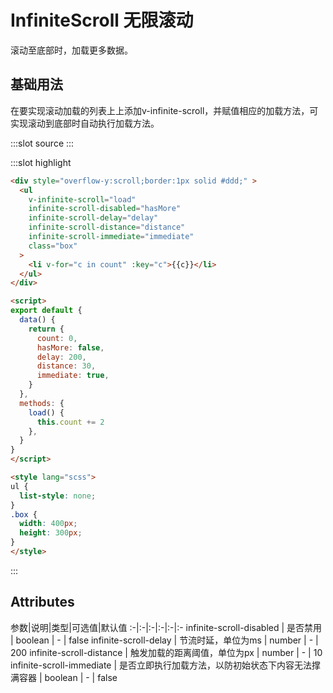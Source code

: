 # InfiniteScroll 无限滚动
滚动至底部时，加载更多数据。

## 基础用法
在要实现滚动加载的列表上上添加v-infinite-scroll，并赋值相应的加载方法，可实现滚动到底部时自动执行加载方法。

<demo-block>
:::slot source
<infinite-scroll-test1></infinite-scroll-test1>
:::

:::slot highlight
```html
<div style="overflow-y:scroll;border:1px solid #ddd;" >
  <ul
    v-infinite-scroll="load"
    infinite-scroll-disabled="hasMore"
    infinite-scroll-delay="delay"
    infinite-scroll-distance="distance"
    infinite-scroll-immediate="immediate"
    class="box"
  >
    <li v-for="c in count" :key="c">{{c}}</li>
  </ul>
</div>

<script>
export default {
  data() {
    return {
      count: 0,
      hasMore: false,
      delay: 200,
      distance: 30,
      immediate: true,
    }
  },
  methods: {
    load() {
      this.count += 2
    },
  }
}
</script>

<style lang="scss">
ul {
  list-style: none;
}
.box {
  width: 400px;
  height: 300px;
}
</style>

```
:::
</demo-block>

## Attributes
参数|说明|类型|可选值|默认值
:-|:-|:-|:-|:-|:-
infinite-scroll-disabled | 是否禁用 | boolean | - | false
infinite-scroll-delay | 节流时延，单位为ms | number | - | 200
infinite-scroll-distance | 触发加载的距离阈值，单位为px | number | - | 10
infinite-scroll-immediate | 是否立即执行加载方法，以防初始状态下内容无法撑满容器 | boolean | - | false
